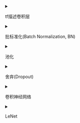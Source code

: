 <details>
<summary>

tf描述卷积层

</summary>

```python

tf.keras.layers.Conv2d(
filters=卷积核个数,
kernel_size=卷积核尺寸(或者以元组形式给出高和宽),
strides=滑动步长,
padding="same"全零填充 or "valid"默认
activation='relu'or'sigmoid'or'tanh'or'softmax'...
input_shape=(高，宽，通道数)
)

#e.g.
model = tf.keras.models.Sequential([
Conv2d(6,5,padding="valid",activation='relu'),
MaxPool2D(2,2),
Conv2d(6,(3,2),padding="valid",activation='sigmoid'),
MaxPool2D(2,(2,2)),
Conv2d(filter=6,kernal_size=(3,2),padding="valid",activation='sigmoid'),
MaxPool2D(pool_size=(2,2),strides=2),

Flatten(),
Dense(10,activation='softmax')

])
```
</details>
<!-------------------->


<details>
<summary>

批标准化(Batch Normalization, BN)

</summary>

通过以下公式来让数据获得批标准化的特征图，H标志第k给卷积核

$\mu$是第k个卷积核，batch张输出特征所有像素点的均值

$\sigma$是第k个卷积核，batch张输出特征所有像素点的标准差，

$$H'^{k}_i = \frac{H^k_i - \mu _{batch}^k}{\sigma _{batch}^k}$$

批标准化使特征数据落在激活函数线性区域，让激活函数丧失非线性特征，因此在引入两个可训练参数$ \gamma_{k} $和$\beta_{k}$来调整批归一化力度。如下：

---

$$X_i^k = \gamma_{k}*H_i^{'k} + \beta_{k}$$

反向传播时
$\gamma$,
$\beta$
会被一同训练

```python
#e.g.
model = tf.keras.models.Sequential([
Conv2d(6,5,padding="valid",activation='relu'),
BatchNormalization(),
Activation('relu'),
MaxPool2D(pool_size=(2,2),strides=2,padding='same'),
Dropout(0.2)
])
```
</details>


<details>
<summary>

池化

</summary>

池化用于减少特征数据量。有两种池化方法
1. 最大池化
2. 均值池化

```python
#tf 描述最大池化
tf.keras.layers.MaxPool2D(
pool_size=池化核尺寸,填入整数则为正方形,否则以元组形式给出核高和核宽,
strides=池化步长或者(纵向步长，横向步长)，默认为pool_size，
padding='valid'or'same'(全零填充)

)

#tf 描述均值池化
tf.keras.layers.AveragePool2D(
pool_size=池化核尺寸,填入整数则为正方形,否则以元组形式给出核高和核宽,
strides=池化步长或者(纵向步长，横向步长)，默认为pool_size，
padding='valid'or'same'(全零填充)
)

#e.g.
model = tf.keras.models.Sequential([
Conv2d(6,5,padding="valid",activation='relu'),
BatchNormalization(),
Activation('relu'),
#->
MaxPool2D(pool_size=(2,2),strides=2,padding='same'),
Dropout(0.2)
])
```

</details>

<details>
<summary>

舍弃(Dropout)

</summary>

防止过拟合，舍弃一定比例数据
```python
#e.g.
model = tf.keras.models.Sequential([
Conv2d(6,5,padding="valid",activation='relu'),
BatchNormalization(),
Activation('relu'),
MaxPool2D(pool_size=(2,2),strides=2,padding='same'),
#->
Dropout(0.2)
])
```

</details>

<details>
<summary>

卷积神经网络

</summary>

* 卷积      (C onvolutional)
* 批标准化  (B atch Normalization)
* 激活      (A ctivation)
* 池化      (P ooling)
* 舍弃      (D ropout)
--- 
* 全连接    (F c)

</details>

<details>
<summary>

LeNet

</summary>

![alt](../../../images/LeNet.png)

第一层 | 第二层 | 第三层
---|---|---
test | test2 | test3

</details>



